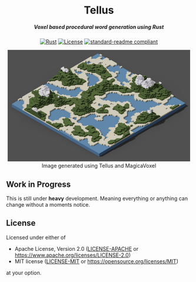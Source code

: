 <div align="center">

# Tellus
##### Voxel based procedural word generation using Rust

[![Rust](https://img.shields.io/badge/-rust-red?style=for-the-badge&logo=rust)](https://www.rust-lang.org/)
[![License](https://img.shields.io/badge/license-MIT%2FApache--2.0-informational?style=flat-square)](COPYRIGHT.md)
[![standard-readme compliant](https://img.shields.io/badge/readme%20style-standard-brightgreen.svg?style=flat-square)](https://github.com/RichardLitt/standard-readme)

![Tellus](tellus.png)
<br />
Image generated using Tellus and MagicaVoxel
</div>

## Work in Progress
This is still under **heavy** development. Meaning everything or anything can
change without a moments notice.

## License

Licensed under either of

- Apache License, Version 2.0 ([LICENSE-APACHE](LICENSE-APACHE) or
  https://www.apache.org/licenses/LICENSE-2.0)
- MIT license ([LICENSE-MIT](LICENSE-MIT) or
  https://opensource.org/licenses/MIT)

at your option.
